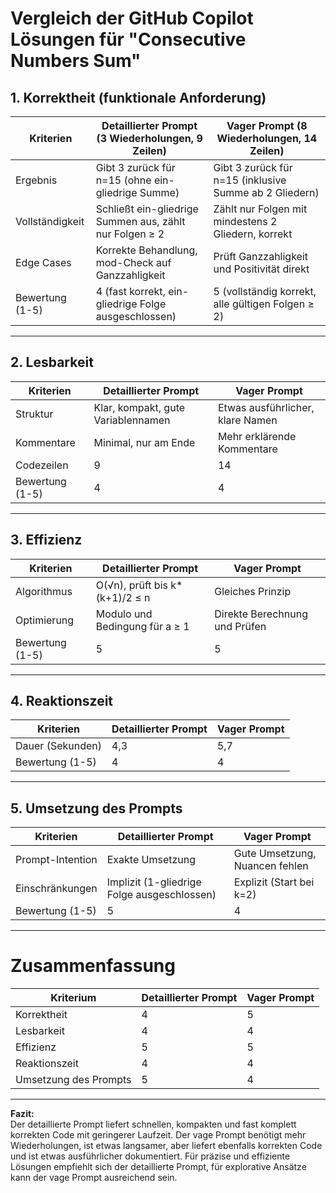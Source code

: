 # Vergleich der GitHub Copilot Lösungen für "Consecutive Numbers Sum"

## 1. Korrektheit (funktionale Anforderung)

| Kriterien               | Detaillierter Prompt (3 Wiederholungen, 9 Zeilen) | Vager Prompt (8 Wiederholungen, 14 Zeilen)          |
|------------------------|--------------------------------------------------|---------------------------------------------------|
| Ergebnis               | Gibt 3 zurück für n=15 (ohne ein-gliedrige Summe) | Gibt 3 zurück für n=15 (inklusive Summe ab 2 Gliedern) |
| Vollständigkeit         | Schließt ein-gliedrige Summen aus, zählt nur Folgen ≥ 2 | Zählt nur Folgen mit mindestens 2 Gliedern, korrekt |
| Edge Cases              | Korrekte Behandlung, mod-Check auf Ganzzahligkeit | Prüft Ganzzahligkeit und Positivität direkt         |
| Bewertung (1-5)         | 4 (fast korrekt, ein-gliedrige Folge ausgeschlossen) | 5 (vollständig korrekt, alle gültigen Folgen ≥ 2)  |

---

## 2. Lesbarkeit

| Kriterien               | Detaillierter Prompt               | Vager Prompt                     |
|------------------------|----------------------------------|---------------------------------|
| Struktur               | Klar, kompakt, gute Variablennamen | Etwas ausführlicher, klare Namen  |
| Kommentare             | Minimal, nur am Ende               | Mehr erklärende Kommentare        |
| Codezeilen             | 9                                | 14                              |
| Bewertung (1-5)        | 4                                | 4                               |

---

## 3. Effizienz

| Kriterien               | Detaillierter Prompt             | Vager Prompt                    |
|------------------------|--------------------------------|--------------------------------|
| Algorithmus            | O(√n), prüft bis k*(k+1)/2 ≤ n   | Gleiches Prinzip               |
| Optimierung            | Modulo und Bedingung für a ≥ 1   | Direkte Berechnung und Prüfen   |
| Bewertung (1-5)        | 5                              | 5                              |

---

## 4. Reaktionszeit

| Kriterien               | Detaillierter Prompt             | Vager Prompt                    |
|------------------------|--------------------------------|--------------------------------|
| Dauer (Sekunden)       | 4,3                            | 5,7                            |
| Bewertung (1-5)        | 4                              | 4                              |

---

## 5. Umsetzung des Prompts

| Kriterien               | Detaillierter Prompt            | Vager Prompt                   |
|------------------------|-------------------------------|-------------------------------|
| Prompt-Intention       | Exakte Umsetzung               | Gute Umsetzung, Nuancen fehlen |
| Einschränkungen        | Implizit (1-gliedrige Folge ausgeschlossen) | Explizit (Start bei k=2)      |
| Bewertung (1-5)        | 5                             | 4                             |

---

# Zusammenfassung

| Kriterium             | Detaillierter Prompt | Vager Prompt |
|-----------------------|---------------------|--------------|
| Korrektheit           | 4                   | 5            |
| Lesbarkeit            | 4                   | 4            |
| Effizienz             | 5                   | 5            |
| Reaktionszeit         | 4                   | 4            |
| Umsetzung des Prompts | 5                   | 4            |

---

**Fazit:**  
Der detaillierte Prompt liefert schnellen, kompakten und fast komplett korrekten Code mit geringerer Laufzeit. Der vage Prompt benötigt mehr Wiederholungen, ist etwas langsamer, aber liefert ebenfalls korrekten Code und ist etwas ausführlicher dokumentiert. Für präzise und effiziente Lösungen empfiehlt sich der detaillierte Prompt, für explorative Ansätze kann der vage Prompt ausreichend sein.


